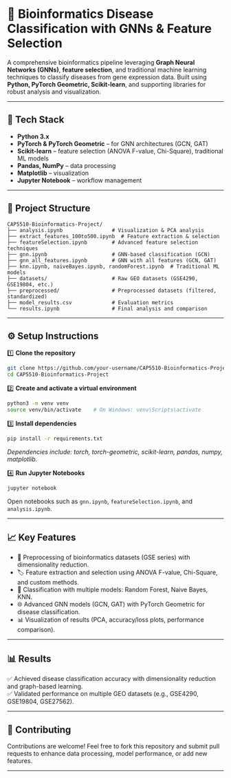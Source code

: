 
# 🔬 Bioinformatics Disease Classification with GNNs & Feature Selection

A comprehensive bioinformatics pipeline leveraging **Graph Neural Networks (GNNs)**, **feature selection**, and traditional machine learning techniques to classify diseases from gene expression data. Built using **Python, PyTorch Geometric, Scikit-learn**, and supporting libraries for robust analysis and visualization.

---

## 🚀 Tech Stack
- **Python 3.x**
- **PyTorch & PyTorch Geometric** – for GNN architectures (GCN, GAT)
- **Scikit-learn** – feature selection (ANOVA F-value, Chi-Square), traditional ML models
- **Pandas, NumPy** – data processing
- **Matplotlib** – visualization
- **Jupyter Notebook** – workflow management

---

## 📂 Project Structure
```
CAP5510-Bioinformatics-Project/
├── analysis.ipynb                # Visualization & PCA analysis
├── extract_features_100to500.ipynb  # Feature extraction & selection
├── featureSelection.ipynb        # Advanced feature selection techniques
├── gnn.ipynb                     # GNN-based classification (GCN)
├── gnn_all_features.ipynb        # GNN with all features (GCN, GAT)
├── knn.ipynb, naiveBayes.ipynb, randomForest.ipynb  # Traditional ML models
├── datasets/                     # Raw GEO datasets (GSE4290, GSE19804, etc.)
├── preprocessed/                 # Preprocessed datasets (filtered, standardized)
├── model_results.csv             # Evaluation metrics
└── results.ipynb                 # Final analysis and comparison
```

---

## ⚙️ Setup Instructions
1️⃣ **Clone the repository**
```bash
git clone https://github.com/your-username/CAP5510-Bioinformatics-Project.git
cd CAP5510-Bioinformatics-Project
```

2️⃣ **Create and activate a virtual environment**
```bash
python3 -m venv venv
source venv/bin/activate    # On Windows: venv\Scripts\activate
```

3️⃣ **Install dependencies**
```bash
pip install -r requirements.txt
```
*Dependencies include: torch, torch-geometric, scikit-learn, pandas, numpy, matplotlib.*

4️⃣ **Run Jupyter Notebooks**
```bash
jupyter notebook
```
Open notebooks such as `gnn.ipynb`, `featureSelection.ipynb`, and `analysis.ipynb`.

---

## 📈 Key Features
- 🔬 Preprocessing of bioinformatics datasets (GSE series) with dimensionality reduction.
- 🏷️ Feature extraction and selection using ANOVA F-value, Chi-Square, and custom methods.
- 🤖 Classification with multiple models: Random Forest, Naive Bayes, KNN.
- 🌐 Advanced GNN models (GCN, GAT) with PyTorch Geometric for disease classification.
- 📊 Visualization of results (PCA, accuracy/loss plots, performance comparison).

---

## 📊 Results
✅ Achieved disease classification accuracy with dimensionality reduction and graph-based learning.  
✅ Validated performance on multiple GEO datasets (e.g., GSE4290, GSE19804, GSE27562).

---

## 🤝 Contributing
Contributions are welcome! Feel free to fork this repository and submit pull requests to enhance data processing, model performance, or add new features.

---

